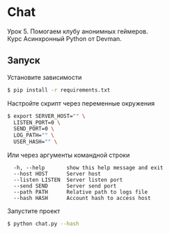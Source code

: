 # Chat
Урок 5. Помогаем клубу анонимных геймеров.  
Курс Асинхронный Python от Devman.

## Запуск
Установите зависимости
```bash
$ pip install -r requirements.txt
```

Настройте скрипт через переменные окружения
```bash
$ export SERVER_HOST="" \
  LISTEN_PORT=0 \
  SEND_PORT=0 \
  LOG_PATH="" \
  USER_HASH="" \
```

Или через аргументы командной строки
```
  -h, --help       show this help message and exit
  --host HOST      Server host
  --listen LISTEN  Server listen port
  --send SEND      Server send port
  --path PATH      Relative path to logs file
  --hash HASH      Account hash to access host
```

Запустите проект
```bash
$ python chat.py --hash 
```
